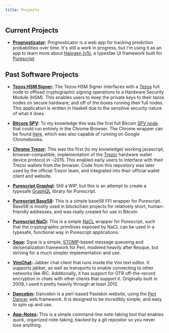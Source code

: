 ```yaml
---
title: Projects
---
```


## Current Projects

* **[Prognosticator]():** Prognosticator is a web app for tracking prediction
  probabilities over time.  It's still a work in progress, but I'm using it as
  an app to learn more about [Halogen
  (v5)](https://github.com/purescript-halogen/purescript-halogen), a typesfae UI
  framework built for [Purescript](https://purescript.org).

## Past Software Projects

* **[Tezos HSM Signer](https://github.com/throughnothing/tezos-hsm-signer):**
  The Tezos HSM Signer interfaces with a [Tezos](https://tezos.com) full node to
  offload cryptographic signing operations to a Hardware Security Module (HSM).
  This enables users to keep the private keys to their tezos nodes on secure
  hardware, and off of the boxes running their full nodes. This application is
  written in Haskell due to the sensitive security nature of what it does.

* **[Bitcore SPV](https://github.com/throughnothing/bitcore-spv):** To my
  knowledge this was the first full Bitcoin [SPV
  node](https://en.bitcoinwiki.org/wiki/Simplified_Payment_Verification) that
  could run entirely in the Chrome Browser. The Chrome wrapper can be found
  [here](https://github.com/throughnothing/BitcoinSPVCrx), which was also
  capable of running on Google Chromebooks.

* **[Chrome Trezor](https://github.com/throughnothing/chrome-trezor):** This
  was the first (to my knowledge) working javascript, browser-compatible,
  implementation of the [Trezor](https://trezor.io) hardware wallet device
  protocol in ~2015. This enabled early users to interface with their Trezor
  wallets from the browser. Code from this repository was later used by the
  official Trezor team, and integrated into their official wallet cilent and
  website.

* **[Purescript Graphql](https://github.com/throughnothing/purescript-graphql):**
  Still a WIP, but this is an attempt to create a typesafe
  [GraphQL](https://graphql.org) library for Purescript.

* **[Purescript Base58](https://github.com/throughnothing/purescript-crypt-nacl):**
  This is a simple base58 FFI wrapper for Purescript. Base58 is mostly used in
  blockchain projects for relatively short, human-friendly addresses, and was
  really created for use in Bitcoin.

* **[Purescript NaCl](https://github.com/throughnothing/purescript-crypt-nacl):**
  This is a simple [NaCL](https://nacl.cr.yp.to) wrapper for Purescript, such
  that the cryptographic primitives exposed by NaCL can be used in a typesafe,
  functional way in Purescript applications.

* **[Sque](https://github.com/throughnothing/Sque):** Sque is a simple,
  [STOMP](https://stomp.github.io)-based message queueing and de/serialization
  framework for Perl, modeled heavily after Resque, but striving for a much
  simpler implementation and use.

* **[VimChat](https://github.com/throughnothing/vimchat):** Jabber chat client
  that runs inside the Vim text editor.  It supports jabber, as well as
  transports to enable connecting to other networks like IRC. Additionally, it
  has support for OTR off-the-record encryption in chats with other clients that
  support it. Originally built in 2009, I used it pretty heavily through at least 2012.

* **[Dancebin](https://github.com/throughnothing/Dancebin):** Dancebin is a
  perl-based Pastebin website, using the [Perl Dancer](http://perldancer.org)
  web framework.  It is designed to be incredibly simple, and easy to spin up
  and use.

* **[App-Notes](https://github.com/throughnothing/App-Notes):** This is a simple command-line note-taking tool that
  enables quick, organized note-taking, backed by a git repositor so you never
  lose anything.
